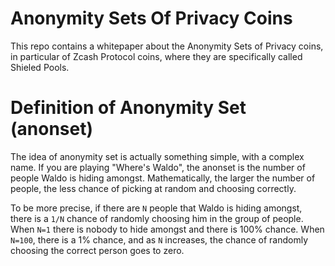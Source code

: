 # Anonymity Sets Of Privacy Coins

This repo contains a whitepaper about the Anonymity Sets of Privacy coins, in particular of Zcash Protocol coins, where they are specifically called Shieled Pools.

# Definition of Anonymity Set (anonset)

The idea of anonymity set is actually something simple, with a complex name. If you are playing "Where's Waldo", the anonset is the number of people Waldo is hiding amongst. Mathematically, the larger the number of people, the less chance of picking at random and choosing correctly.

To be more precise, if there are `N` people that Waldo is hiding amongst, there is a `1/N` chance of randomly choosing him in the group of people. When `N=1` there is nobody to hide amongst and there is 100% chance. When `N=100`, there is a 1% chance, and as `N` increases, the chance of randomly choosing the correct person goes to zero.